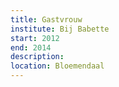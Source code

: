 ```yaml
---
title: Gastvrouw
institute: Bij Babette
start: 2012
end: 2014
description:
location: Bloemendaal
---
```

